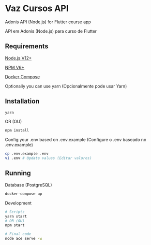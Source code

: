 # Vaz Cursos API

Adonis API (Node.js) for Flutter course app

API em Adonis (Node.js) para curso de Flutter

## Requirements

[Node.js V12+](https://nodejs.org/)

[NPM V6+](https://www.npmjs.com/)

[Docker Compose](https://docs.docker.com/compose/)

Optionally you can use yarn (Opcionalmente pode usar Yarn)

## Installation

```bash
yarn
```

OR (OU)

```bash
npm install
```

Config your .env based on .env.example (Configure o .env baseado no .env.example)

```bash
cp .env.example .env
vi .env # Update values (Editar valores)
```

## Running

Database (PostgreSQL)

```bash
docker-compose up
```

Development

```bash
# Scripts
yarn start
# OR (OU)
npm start

# Final code
node ace serve -w
```
